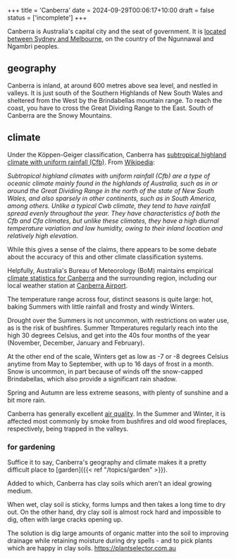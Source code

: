 +++
title = 'Canberra'
date = 2024-09-29T00:06:17+10:00
draft = false
status = ['incomplete']
+++

Canberra is Australia's capital city and the seat of government. It is [located between Sydney and Melbourne](https://osm.org/go/uNlQekE-?node=21674637), on the country of the Ngunnawal and Ngambri peoples.

## geography

Canberra is inland, at around 600 metres above sea level, and nestled in valleys. It is just south of the Southern Highlands of New South Wales and sheltered from the West by the Brindabellas mountain range. To reach the coast, you have to cross the Great Dividing Range to the East. South of Canberra are the Snowy Mountains.

## climate

Under the Köppen-Geiger classification, Canberra has [subtropical highland climate with uniform rainfall (Cfb)](http://www.bom.gov.au/jsp/ncc/climate_averages/climate-classifications/index.jsp?maptype=kpngrp#maps). From [Wikipedia](https://en.wikipedia.org/wiki/Köppen_climate_classification):

_Subtropical highland climates with uniform rainfall (Cfb) are a type of oceanic climate mainly found in the highlands of Australia, such as in or around the Great Dividing Range in the north of the state of New South Wales, and also sparsely in other continents, such as in South America, among others. Unlike a typical Cwb climate, they tend to have rainfall spread evenly throughout the year. They have characteristics of both the Cfb and Cfa climates, but unlike these climates, they have a high diurnal temperature variation and low humidity, owing to their inland location and relatively high elevation._

While this gives a sense of the claims, there appears to be some debate about the accuracy of this and other climate classification systems.

Helpfully, Australia's Bureau of Meteorology (BoM) maintains empirical [climate statistics for Canberra](http://www.bom.gov.au/climate/averages/tables/cw_070351_All.shtml) and the surrounding region, including our local weather station at [Canberra Airport](http://www.bom.gov.au/products/IDN60903/IDN60903.94926.shtml).

The temperature range across four, distinct seasons is quite large: hot, baking Summers with little rainfall and frosty and windy Winters.

Drought over the Summers is not uncommon, with restrictions on water use, as is the risk of bushfires. Summer Ttmperatures regularly reach into the high 30 degrees Celsius, and get into the 40s four months of the year (November, December, January and February).

At the other end of the scale, Winters get as low as -7 or -8 degrees Celsius anytime from May to September, with up to 16 days of frost in a month. Snow is uncommon, in part because of winds off the snow-capped Brindabellas, which also provide a significant rain shadow.

Spring and Autumn are less extreme seasons, with plenty of sunshine and a bit more rain. 

Canberra has generally excellent [air quality](https://www.act.gov.au/health/topics/air-quality-and-pollen/check-current-air-quality-readings-in-the-act). In the Summer and Winter, it is affected most commonly by smoke from bushfires and old wood fireplaces, respectively, being trapped in the valleys.

### for gardening

Suffice it to say, Canberra's geography and climate makes it a pretty difficult place to [garden]({{< ref "/topics/garden" >}}). 

Added to which, Canberra has clay soils which aren't an ideal growing medium.

When wet, clay soil is sticky, forms lumps and then takes a long time to dry out. On the other hand, dry clay soil is almost rock hard and impossible to dig, often with large cracks opening up.

The solution is dig large amounts of organic matter into the soil to improving drainage while retaining moisture during dry spells - and to pick plants which are happy in clay soils. https://plantselector.com.au